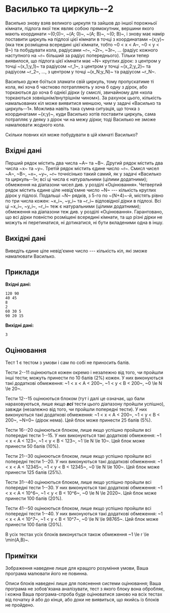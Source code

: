 ﻿# Василько та циркуль--2

Василько знову взяв великого циркуля та зайшов до іншої порожньої кімнати, підлога якої теж являє собою прямокутник, вершини якого мають координати ~(0;0)~, ~(A; 0)~, ~(A; B)~, ~(0; B)~, і знову має намір поставити циркуль на підлозі цієї кімнати в точці з координатами ~(x;y)~ (яка теж розміщена всередині цієї кімнати, тобто ~0 < x < A~, ~0 < y < B~) та побудувати кола, радіусами ~r~, ~2r~, ~3r~, ... (радіус кожного наступного на ~r~ більший за радіус попереднього). Тільки тепер виявилося, що підлога цієї кімнати має ~N~ круглих дірок:
з центром у точці ~(x_1;y_1)~ та радіусом ~r_1~,
з центром у точці ~(x_2;y_2)~ та радіусом ~r_2~, ...,
з центром у точці ~(x_N;y_N)~ та радіусом ~r_N~.

Василько дуже боїться зламати свій циркуль, тому пропускатиме ті кола, які хоча б частково потрапляють у хоча б одну з дірок, або торкаються до хоча б однієї дірки (у смислі, звичайному для «кола торкаються зовнішнім/внутрішнім чином»). За рахунок цього, кількість намальованих кіл може виявитися меншою, чим у задачі «Василько та циркуль--1». Можлива навіть така сумна ситуація, що точка з координатами ~(x;y)~, куди Василько хотів поставити циркуль, сама потрапляє у деяку з дірок чи на межу дірки; тоді Василько не зможе намалювати жодного кола.

Скільки повних кіл може побудувати в цій кімнаті Василько?

## Вхідні дані
Перший рядок містить два числа ~A~ та ~B~.
Другий рядок містить два числа ~x~ та ~y~.
Третій рядок містить єдине число ~r~.
Смисл чисел ~A~, ~B~, ~x~, ~y~, ~r~ точнісінько такий самий, як у задачі «Василько та циркуль--1»; всі ці числа є натуральними (цілими додатними); обмеження на діапазони чисел див. у розділі «Оцінювання».
Четвертий рядок містить єдине ціле невід'ємне число ~N~ --- кількість круглих дірок у підлозі.
Подальші ~N~ рядків, з 5-го по ~(N+4)~-й, містять рівно по три числа кожен: ~x_i~, ~y_i~ та ~r_i~ відповідної дірки в підлозі. Всі ці ~x_i~, ~y_i~, ~r_i~ теж є натуральними (цілими додатними); обмеження на діапазони теж див. у розділі «Оцінювання». Гарантовано, що всі дірки повністю розміщені всередині кімнати, та що різні дірки не можуть ні перетинатися, ні дотикатися, ні бути вкладеними одна в іншу.

## Вихідні дані
Виведіть єдине ціле невід'ємне число --- кількість кіл, які зможе намалювати Василько.

## Приклади

**Вхідні дані:**
```
120 90
40 45
8
2
60 30 5
90 20 15
```

**Вихідні дані:**
```
3
```

## Оцінювання
Тест 1 є тестом з умови і сам по собі не приносить балів.

Тести 2--11 оцінюються кожен окремо і незалежно від того, чи пройшли інші тести; можуть принести по 10 балів (2%) кожен.
У них виконуються такі додаткові обмеження:
~1 < x < A < 200~,
~1 < y < B < 200~,
~0 \le N \le 20~.

Тести 12--15 оцінюються блоком (тут і далі це означає, що бали нараховуються, лише якщо ***всі*** тести цього діапазону пройшли успішно), завжди (незалежно від того, чи пройшли попередні тести).
У них виконуються такі додаткові обмеження:
~1 < x < A < 200~,
~1 < y < B < 200~,
~N=0~ (дірок нема).
Цей блок може принести 25 балів (5%).

Тести 16--20 оцінюються блоком, лише якщо успішно пройшли всі попередні тести 1--15.
У них виконуються такі додаткові обмеження:
~1 < x < A < 123~,
~1 < y < B < 123~,
~1 \le N \le 10~.
Цей блок може принести 50 балів (10%).

Тести 21--30 оцінюються блоком, лише якщо успішно пройшли всі попередні тести 1--20.
У них виконуються такі додаткові обмеження:
~1 < x < A < 12345~,
~1 < y < B < 12345~,
~0 \le N \le 100~.
Цей блок може принести 125 балів (25%).

Тести 31--40 оцінюються блоком, лише якщо успішно пройшли всі попередні тести 1--30.
У них виконуються такі додаткові обмеження:
~1 < x < A < 10^6~,
~1 < y < B < 10^6~,
~0 \le N \le 2020~.
Цей блок може принести 100 балів (20%).

Тести 41--50 оцінюються блоком, лише якщо успішно пройшли всі попередні тести 1--40.
У них виконуються такі додаткові обмеження:
~1 < x < A < 10^7~,
~1 < y < B < 10^7~,
~0 \le N \le 98765~.
Цей блок може принести 100 балів (20%).

В усіх тестах усіх блоків виконується також обмеження
~1 \le r \le \min(A,B)~.

## Примітки
Зображення наведене лише для кращого розуміння умови, Ваша програма малювати його не повинна.

Описи блоків наведені лише для пояснення системи оцінювання; Ваша програма не зобов'язана аналізувати, тест з якого блоку вона обробляє, і кожна Ваша програма-спроба буде оцінюватися заново на всіх тестах від початку й або до кінця, або доки не виявиться, що якийсь із блоків не пройдено.